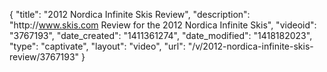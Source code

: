 {
    "title": "2012 Nordica Infinite Skis Review",
    "description": "http:\/\/www.skis.com Review for the 2012 Nordica Infinite Skis",
    "videoid": "3767193",
    "date_created": "1411361274",
    "date_modified": "1418182023",
    "type": "captivate",
    "layout": "video",
    "url": "\/v\/2012-nordica-infinite-skis-review\/3767193"
}